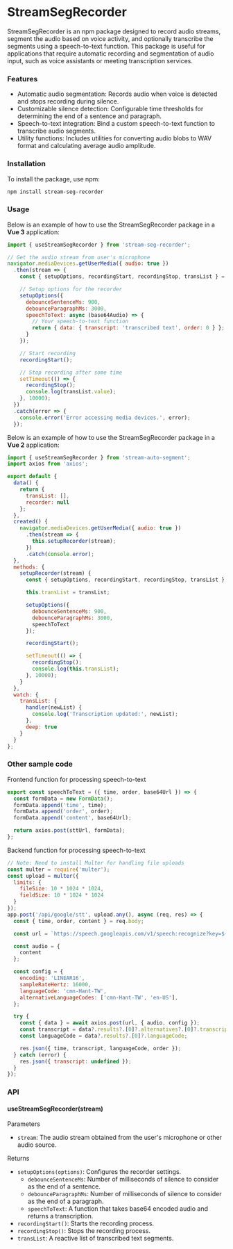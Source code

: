 # StreamSegRecorder

StreamSegRecorder is an npm package designed to record audio streams, segment the audio based on voice activity, and optionally transcribe the segments using a speech-to-text function. This package is useful for applications that require automatic recording and segmentation of audio input, such as voice assistants or meeting transcription services.

### Features
- Automatic audio segmentation: Records audio when voice is detected and stops recording during silence.
- Customizable silence detection: Configurable time thresholds for determining the end of a sentence and paragraph.
- Speech-to-text integration: Bind a custom speech-to-text function to transcribe audio segments.
- Utility functions: Includes utilities for converting audio blobs to WAV format and calculating average audio amplitude.

### Installation

To install the package, use npm:

```bash
npm install stream-seg-recorder
```

### Usage

Below is an example of how to use the StreamSegRecorder package in a **Vue 3** application:

```javascript
import { useStreamSegRecorder } from 'stream-seg-recorder';

// Get the audio stream from user's microphone
navigator.mediaDevices.getUserMedia({ audio: true })
  .then(stream => {
    const { setupOptions, recordingStart, recordingStop, transList } = useStreamSegRecorder(stream);

    // Setup options for the recorder
    setupOptions({
      debounceSentenceMs: 900,
      debounceParagraphMs: 3000,
      speechToText: async (base64Audio) => {
        // Your speech-to-text function
        return { data: { transcript: 'transcribed text', order: 0 } };
      }
    });

    // Start recording
    recordingStart();

    // Stop recording after some time
    setTimeout(() => {
      recordingStop();
      console.log(transList.value);
    }, 10000);
  })
  .catch(error => {
    console.error('Error accessing media devices.', error);
  });
```

Below is an example of how to use the StreamSegRecorder package in a **Vue 2** application:

```javascript
import { useStreamSegRecorder } from 'stream-auto-segment';
import axios from 'axios';

export default {
  data() {
    return {
      transList: [],
      recorder: null
    };
  },
  created() {
    navigator.mediaDevices.getUserMedia({ audio: true })
      .then(stream => {
        this.setupRecorder(stream);
      })
      .catch(console.error);
  },
  methods: {
    setupRecorder(stream) {
      const { setupOptions, recordingStart, recordingStop, transList } = useStreamSegRecorder(stream);

      this.transList = transList;

      setupOptions({
        debounceSentenceMs: 900,
        debounceParagraphMs: 3000,
        speechToText
      });

      recordingStart();

      setTimeout(() => {
        recordingStop();
        console.log(this.transList);
      }, 10000);
    }
  },
  watch: {
    transList: {
      handler(newList) {
        console.log('Transcription updated:', newList);
      },
      deep: true
    }
  }
};
```

### Other sample code
Frontend function for processing speech-to-text
```javascript
export const speechToText = ({ time, order, base64Url }) => {
  const formData = new FormData();
  formData.append('time', time);
  formData.append('order', order);
  formData.append('content', base64Url);

  return axios.post(sttUrl, formData);
};
```

Backend function for processing speech-to-text
```javascript
// Note: Need to install Multer for handling file uploads
const multer = require('multer');
const upload = multer({
  limits: { 
    fileSize: 10 * 1024 * 1024,
    fieldSize: 10 * 1024 * 1024
  }
});
app.post('/api/google/stt', upload.any(), async (req, res) => {
  const { time, order, content } = req.body;

  const url = `https://speech.googleapis.com/v1/speech:recognize?key=${yourApiKey}`;

  const audio = {
    content
  };

  const config = {
    encoding: 'LINEAR16',
    sampleRateHertz: 16000,
    languageCode: 'cmn-Hant-TW',
    alternativeLanguageCodes: ['cmn-Hant-TW', 'en-US'],
  };

  try {
    const { data } = await axios.post(url, { audio, config });
    const transcript = data?.results?.[0]?.alternatives?.[0]?.transcript;
    const languageCode = data?.results?.[0]?.languageCode;

    res.json({ time, transcript, languageCode, order });
  } catch (error) {
    res.json({ transcript: undefined });
  }
});
```

### API

#### useStreamSegRecorder(stream)

Parameters
- `stream`: The audio stream obtained from the user's microphone or other audio source.

Returns
- `setupOptions(options)`: Configures the recorder settings.
  - `debounceSentenceMs`: Number of milliseconds of silence to consider as the end of a sentence.
  - `debounceParagraphMs`: Number of milliseconds of silence to consider as the end of a paragraph.
  - `speechToText`: A function that takes base64 encoded audio and returns a transcription.
- `recordingStart()`: Starts the recording process.
- `recordingStop()`: Stops the recording process.
- `transList`: A reactive list of transcribed text segments.

